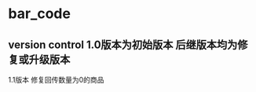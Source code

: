 # bar_code
version control
1.0版本为初始版本
后继版本均为修复或升级版本
--------------------------------------------------------------------------
1.1版本
修复回传数量为0的商品
